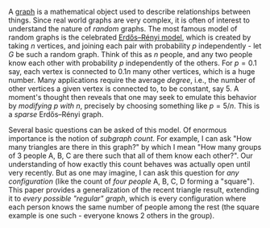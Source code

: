 A [graph](https://en.wikipedia.org/wiki/Graph_(discrete_mathematics)) is a mathematical object used to describe relationships between things. Since real world graphs are very complex, it is often of interest to understand the nature of _random_ graphs. The most famous model of random graphs is the celebrated [Erdős–Rényi model](https://en.wikipedia.org/wiki/Erd%C5%91s%E2%80%93R%C3%A9nyi_model), which is created by taking $n$ vertices, and joining each pair with probability $p$ independently - let $G$ be such a random graph. Think of this as $n$ people, and any two people know each other with probability $p$ independently of the others. For $p = 0.1$ say, each vertex is connected to $0.1 n$ many other vertices, which is a huge number. Many applications require the average _degree_, i.e., the number of other vertices a given vertex is connected to, to be constant, say 5. A moment's thought then reveals that one may seek to emulate this behavior by _modifying $p$ with $n$_, precisely by choosing something like $p = 5/n$. This is a _sparse_ Erdős–Rényi graph.

Several basic questions can be asked of this model. Of enormous importance is the notion of _subgraph count_. For example, I can ask "How many triangles are there in this graph?" by which I mean "How many groups of 3 people A, B, C are there such that all of them know each other?". Our understanding of how exactly this count behaves was actually open until very recently. But as one may imagine, I can ask this question for _any configuration_ (like the count of _four people_ A, B, C, D forming a "square"). This paper provides a generalization of the recent triangle result, extending it to _every possible "regular" graph_, which is every configuration where each person knows the same number of people among the rest (the square example is one such - everyone knows 2 others in the group).